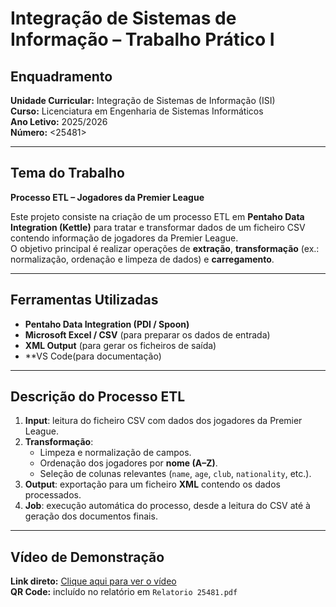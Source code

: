 # Integração de Sistemas de Informação – Trabalho Prático I

## Enquadramento
**Unidade Curricular:** Integração de Sistemas de Informação (ISI)  
**Curso:** Licenciatura em Engenharia de Sistemas Informáticos  
**Ano Letivo:** 2025/2026  
**Número:** <25481>  

---

## Tema do Trabalho
**Processo ETL – Jogadores da Premier League**

Este projeto consiste na criação de um processo ETL em **Pentaho Data Integration (Kettle)** para tratar e transformar dados de um ficheiro CSV contendo informação de jogadores da Premier League.  
O objetivo principal é realizar operações de **extração**, **transformação** (ex.: normalização, ordenação e limpeza de dados) e **carregamento**.

---

## Ferramentas Utilizadas
- **Pentaho Data Integration (PDI / Spoon)**
- **Microsoft Excel / CSV** (para preparar os dados de entrada)
- **XML Output** (para gerar os ficheiros de saída)
- **VS Code(para documentação)

---

## Descrição do Processo ETL

1. **Input**: leitura do ficheiro CSV com dados dos jogadores da Premier League.  
2. **Transformação**:  
   - Limpeza e normalização de campos.  
   - Ordenação dos jogadores por **nome (A–Z)**.  
   - Seleção de colunas relevantes (`name`, `age`, `club`, `nationality`, etc.).  
3. **Output**: exportação para um ficheiro **XML** contendo os dados processados.  
4. **Job**: execução automática do processo, desde a leitura do CSV até à geração dos documentos finais.

---

## Vídeo de Demonstração

 **Link direto:** [Clique aqui para ver o vídeo](<https://youtu.be/9W0e5HdP4O0>)  
 **QR Code:** incluído no relatório em `Relatorio 25481.pdf`



